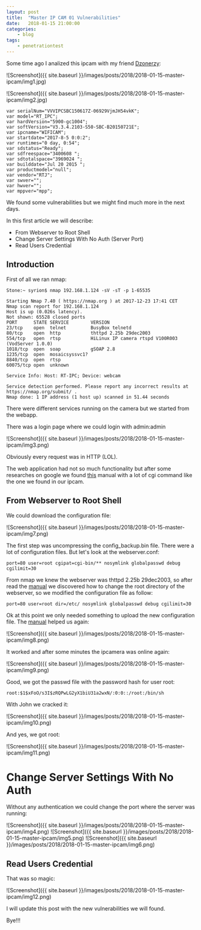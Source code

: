 ```yaml
---
layout: post
title:	"Master IP CAM 01 Vulnerabilities"
date:	2018-01-15 21:00:00
categories:
    - blog
tags:
    - penetrationtest
---
```


Some time ago I analized this ipcam with my friend [Dzonerzy](https://twitter.com/dzonerzy):

![Screenshot]({{ site.baseurl }}/images/posts/2018/2018-01-15-master-ipcam/img1.jpg)

![Screenshot]({{ site.baseurl }}/images/posts/2018/2018-01-15-master-ipcam/img2.jpg)

~~~
var serialNum="VVVIPCSBC150617Z-06929VjmJH54vkK";
var model="RT_IPC";
var hardVersion="5900-gc1004";
var softVersion="V3.3.4.2103-S50-SBC-B20150721E";
var ipcname="WIFICAM";
var startdate="2017-8-5 0:0:2";
var runtimes="0 day, 0:54";
var sdstatus="Ready";
var sdfreespace="3400608 ";
var sdtotalspace="3969024 ";
var builddate="Jul 20 2015 ";
var productmodel="null";
var vendor="RTJ";
var swver="";
var hwver="";
var mppver="mpp";
~~~

We found some vulnerabilities but we might find much more in the next days.

In this first article we will describe:

* From Webserver to Root Shell
* Change Server Settings With No Auth (Server Port)
* Read Users Credential

## Introduction

First of all we ran nmap:

~~~
Stone:~ syrion$ nmap 192.168.1.124 -sV -sT -p 1-65535

Starting Nmap 7.40 ( https://nmap.org ) at 2017-12-23 17:41 CET
Nmap scan report for 192.168.1.124
Host is up (0.026s latency).
Not shown: 65528 closed ports
PORT      STATE SERVICE        VERSION
23/tcp    open  telnet         BusyBox telnetd
80/tcp    open  http           thttpd 2.25b 29dec2003
554/tcp   open  rtsp           HiLinux IP camera rtspd V100R003 (VodServer 1.0.0)
1018/tcp  open  soap           gSOAP 2.8
1235/tcp  open  mosaicsyssvc1?
8840/tcp  open  rtsp
60075/tcp open  unknown

Service Info: Host: RT-IPC; Device: webcam

Service detection performed. Please report any incorrect results at https://nmap.org/submit/ .
Nmap done: 1 IP address (1 host up) scanned in 51.44 seconds
~~~

There were different services running on the camera but we started from the webapp.

There was a login page where we could login with admin:admin

![Screenshot]({{ site.baseurl }}/images/posts/2018/2018-01-15-master-ipcam/img3.png)

Obviously every request was in HTTP (LOL).

The web application had not so much functionality but after some researches on google we found [this](http://www.themadhermit.net/wp-content/uploads/2013/03/FI9821W-CGI-Commands.pdf) manual with a lot of cgi command like the one we found in our ipcam. 

## From Webserver to Root Shell

We could download the configuration file:

![Screenshot]({{ site.baseurl }}/images/posts/2018/2018-01-15-master-ipcam/img7.png)

The first step was uncompressing the config_backup.bin file. There were a lot of configuration files. But let's look at the webserver.conf:

~~~
port=80 user=root cgipat=cgi-bin/** nosymlink globalpasswd debug cgilimit=30
~~~

From nmap we knew the webserver was thttpd 2.25b 29dec2003, so after read the [manual](https://acme.com/software/thttpd/thttpd_man.html) we discovered how to change the root directory of the webserver, so we modified the configuration file as follow:

~~~
port=80 user=root dir=/etc/ nosymlink globalpasswd debug cgilimit=30
~~~

Ok at this point we only needed something to upload the new configuration file. The [manual](http://www.themadhermit.net/wp-content/uploads/2013/03/FI9821W-CGI-Commands.pdf) helped us again:

![Screenshot]({{ site.baseurl }}/images/posts/2018/2018-01-15-master-ipcam/img8.png)

It worked and after some minutes the ipcamera was online again:

![Screenshot]({{ site.baseurl }}/images/posts/2018/2018-01-15-master-ipcam/img9.png)

Good, we got the passwd file with the password hash for user root:

~~~
root:$1$xFoO/s3I$zRQPwLG2yX1biU31a2wxN/:0:0::/root:/bin/sh
~~~

With John we cracked it:

![Screenshot]({{ site.baseurl }}/images/posts/2018/2018-01-15-master-ipcam/img10.png)

And yes, we got root:

![Screenshot]({{ site.baseurl }}/images/posts/2018/2018-01-15-master-ipcam/img11.png)

# Change Server Settings With No Auth

Without any authentication we could change the port where the server was running:

![Screenshot]({{ site.baseurl }}/images/posts/2018/2018-01-15-master-ipcam/img4.png)
![Screenshot]({{ site.baseurl }}/images/posts/2018/2018-01-15-master-ipcam/img5.png)
![Screenshot]({{ site.baseurl }}/images/posts/2018/2018-01-15-master-ipcam/img6.png)

## Read Users Credential

That was so magic:

![Screenshot]({{ site.baseurl }}/images/posts/2018/2018-01-15-master-ipcam/img12.png)

I will update this post with the new vulnerabilities we will found.

Bye!!!